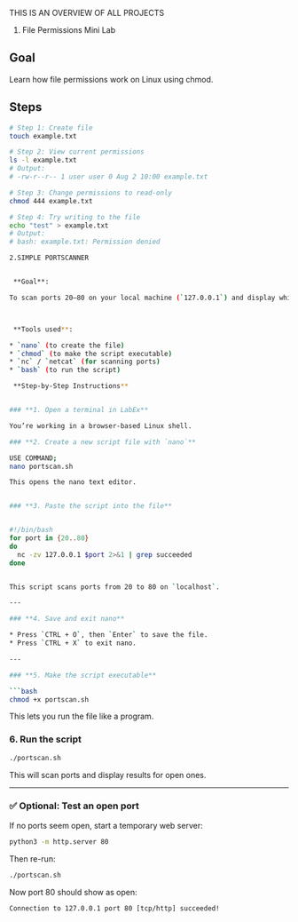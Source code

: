THIS IS AN OVERVIEW OF ALL PROJECTS
 
 1. File Permissions Mini Lab

## Goal
Learn how file permissions work on Linux using chmod.

## Steps

```bash
# Step 1: Create file
touch example.txt

# Step 2: View current permissions
ls -l example.txt
# Output:
# -rw-r--r-- 1 user user 0 Aug 2 10:00 example.txt

# Step 3: Change permissions to read-only
chmod 444 example.txt

# Step 4: Try writing to the file
echo "test" > example.txt
# Output:
# bash: example.txt: Permission denied

2.SIMPLE PORTSCANNER


 **Goal**:

To scan ports 20–80 on your local machine (`127.0.0.1`) and display which ones are open.



 **Tools used**:

* `nano` (to create the file)
* `chmod` (to make the script executable)
* `nc` / `netcat` (for scanning ports)
* `bash` (to run the script)

 **Step-by-Step Instructions**


### **1. Open a terminal in LabEx**

You’re working in a browser-based Linux shell.

### **2. Create a new script file with `nano`**

USE COMMAND;
nano portscan.sh

This opens the nano text editor.


### **3. Paste the script into the file**


#!/bin/bash
for port in {20..80}
do
  nc -zv 127.0.0.1 $port 2>&1 | grep succeeded
done


This script scans ports from 20 to 80 on `localhost`.

---

### **4. Save and exit nano**

* Press `CTRL + O`, then `Enter` to save the file.
* Press `CTRL + X` to exit nano.

---

### **5. Make the script executable**

```bash
chmod +x portscan.sh
```

This lets you run the file like a program.


### **6. Run the script**

```bash
./portscan.sh
```

This will scan ports and display results for open ones.

---

### ✅ **Optional: Test an open port**

If no ports seem open, start a temporary web server:

```bash
python3 -m http.server 80
```

Then re-run:

```bash
./portscan.sh
```

Now port 80 should show as open:

```
Connection to 127.0.0.1 port 80 [tcp/http] succeeded!
```


